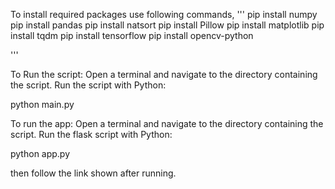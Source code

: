 To install required packages use following commands,
'''
pip install numpy
pip install pandas
pip install natsort
pip install Pillow
pip install matplotlib
pip install tqdm
pip install tensorflow
pip install opencv-python

'''

To Run the script:
Open a terminal and navigate to the directory containing the script. Run the script with Python:

python main.py

To run the app:
Open a terminal and navigate to the directory containing the script. Run the flask script with Python:

python app.py

then follow the link shown after running.

